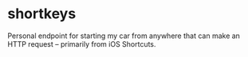 # shortkeys

Personal endpoint for starting my car from anywhere that can make an HTTP request – primarily from iOS Shortcuts.

